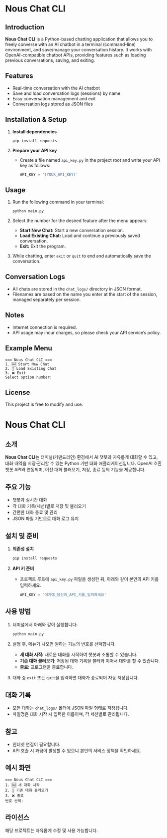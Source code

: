 # Nous Chat CLI

## Introduction

**Nous Chat CLI** is a Python-based chatting application that allows you to freely converse with an AI chatbot in a terminal (command-line) environment, and save/manage your conversation history. It works with OpenAI-compatible chatbot APIs, providing features such as loading previous conversations, saving, and exiting.

## Features

- Real-time conversation with the AI chatbot
- Save and load conversation logs (sessions) by name
- Easy conversation management and exit
- Conversation logs stored as JSON files

## Installation & Setup

1. **Install dependencies**
   ```bash
   pip install requests
   ```

2. **Prepare your API key**
   - Create a file named `api_key.py` in the project root and write your API key as follows:
     ```python
     API_KEY = '[YOUR_API_KEY]'
     ```

## Usage

1. Run the following command in your terminal:
   ```bash
   python main.py
   ```

2. Select the number for the desired feature after the menu appears:
   - **Start New Chat:** Start a new conversation session.
   - **Load Existing Chat:** Load and continue a previously saved conversation.
   - **Exit:** Exit the program.

3. While chatting, enter `exit` or `quit` to end and automatically save the conversation.

## Conversation Logs

- All chats are stored in the `chat_logs/` directory in JSON format.
- Filenames are based on the name you enter at the start of the session, managed separately per session.

## Notes

- Internet connection is required.
- API usage may incur charges, so please check your API service’s policy.

## Example Menu

```
=== Nous Chat CLI ===
1. 🆕 Start New Chat
2. 📂 Load Existing Chat
3. ❌ Exit
Select option number:
```

## License

This project is free to modify and use.

# Nous Chat CLI

## 소개

**Nous Chat CLI**는 터미널(커맨드라인) 환경에서 AI 챗봇과 자유롭게 대화할 수 있고, 대화 내역을 저장·관리할 수 있는 Python 기반 대화 애플리케이션입니다. OpenAI 호환 챗봇 API와 연동되며, 이전 대화 불러오기, 저장, 종료 등의 기능을 제공합니다.

## 주요 기능

- 챗봇과 실시간 대화
- 각 대화 기록(세션)별로 저장 및 불러오기
- 간편한 대화 종료 및 관리
- JSON 파일 기반으로 대화 로그 유지

## 설치 및 준비

1. **의존성 설치**
   ```bash
   pip install requests
   ```

2. **API 키 준비**
   - 프로젝트 루트에 `api_key.py` 파일을 생성한 뒤, 아래와 같이 본인의 API 키를 입력하세요.
     ```python
     API_KEY = '여기에_당신의_API_키를_입력하세요'
     ```

## 사용 방법

1. 터미널에서 아래와 같이 실행합니다:
   ```bash
   python main.py
   ```

2. 실행 후, 메뉴가 나오면 원하는 기능의 번호를 선택합니다.
   - **새 대화 시작:** 새로운 대화를 시작하여 챗봇과 소통할 수 있습니다.
   - **기존 대화 불러오기:** 저장된 대화 기록을 불러와 이어서 대화를 할 수 있습니다.
   - **종료:** 프로그램을 종료합니다.

3. 대화 중 `exit` 또는 `quit`을 입력하면 대화가 종료되어 자동 저장됩니다.

## 대화 기록

- 모든 대화는 `chat_logs/` 폴더에 JSON 파일 형태로 저장됩니다.
- 파일명은 대화 시작 시 입력한 이름이며, 각 세션별로 관리됩니다.

## 참고

- 인터넷 연결이 필요합니다.
- API 호출 시 과금이 발생할 수 있으니 본인의 서비스 정책을 확인하세요.

## 예시 화면

```
=== Nous Chat CLI ===
1. 🆕 새 대화 시작
2. 📂 기존 대화 불러오기
3. ❌ 종료
번호 선택:
```

## 라이선스

해당 프로젝트는 자유롭게 수정 및 사용 가능합니다.
